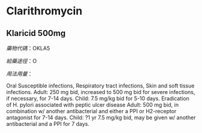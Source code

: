 # Clarithromycin

## Klaricid 500mg

_藥物代碼_：OKLA5

_給藥途徑_：O

_用法用量_：

Oral Susceptible infections, Respiratory tract infections, Skin and soft tissue infections. Adult: 250 mg bid, increased to 500 mg bid for severe infections, if necessary, for 7-14 days. Child: 7.5 mg/kg bid for 5-10 days. Eradication of H. pylori associated with peptic ulcer disease Adult: 500 mg bid, in combination w/ another antibacterial and either a PPI or H2-receptor antagonist for 7-14 days. Child: ?1 yr 7.5 mg/kg bid, may be given w/ another antibacterial and a PPI for 7 days.

